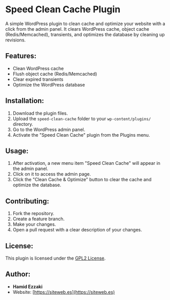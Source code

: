 # Speed Clean Cache Plugin

A simple WordPress plugin to clean cache and optimize your website with a click from the admin panel. It clears WordPress cache, object cache (Redis/Memcached), transients, and optimizes the database by cleaning up revisions.

## Features:
- Clean WordPress cache
- Flush object cache (Redis/Memcached)
- Clear expired transients
- Optimize the WordPress database

## Installation:

1. Download the plugin files.
2. Upload the `speed-clean-cache` folder to your `wp-content/plugins/` directory.
3. Go to the WordPress admin panel.
4. Activate the "Speed Clean Cache" plugin from the Plugins menu.

## Usage:
1. After activation, a new menu item "Speed Clean Cache" will appear in the admin panel.
2. Click on it to access the admin page.
3. Click the "Clean Cache & Optimize" button to clear the cache and optimize the database.

## Contributing:
1. Fork the repository.
2. Create a feature branch.
3. Make your changes.
4. Open a pull request with a clear description of your changes.

## License:
This plugin is licensed under the [GPL2 License](LICENSE).

## Author:
- **Hamid Ezzaki**
- Website: [https://siteweb.es](https://siteweb.es)